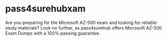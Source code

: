 # pass4surehubxam
Are you preparing for the Microsoft AZ-500 exam and looking for reliable study materials? Look no further, as pass4surehub offers Microsoft AZ-500 Exam Dumps with a 100% passing guarantee.
